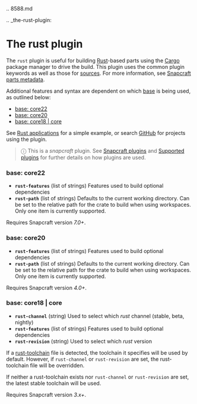 .. 8588.md

.. _the-rust-plugin:

# The rust plugin

The `rust` plugin is useful for building [Rust](https://www.rust-lang.org/)-based parts using the [Cargo](https://crates.io/) package manager to drive the build.  This plugin uses the common plugin keywords as well as those for [sources](/t/snapcraft-parts-metadata/8336#heading--source). For more information, see [Snapcraft parts metadata](/t/snapcraft-parts-metadata/8336).

Additional features and syntax are dependent on which [base](/t/base-snaps/11198) is being used, as outlined below:

- [base: core22](#heading--core22)
- [base: core20](#heading--core20)
- [base: core18 | core](#heading--core18)

See [Rust applications](/t/rust-applications/7826) for a simple example, or search [GitHub](https://github.com/search?q=path%3Asnapcraft.yaml+%22plugin%3A+rust%22&type=Code) for projects using the plugin.

> ⓘ  This is a *snapcraft* plugin. See [Snapcraft plugins](/t/snapcraft-plugins/4284) and [Supported plugins](/t/supported-plugins/8080) for further details on how plugins are used.

<h3 id='heading--core22'>base: core22</h3>

- **`rust-features`** (list of strings)
     Features used to build optional dependencies
- **`rust-path`** (list of strings)
     Defaults to the current working directory. Can be set to the relative path for the crate to build when using workspaces. Only one item is currently supported.


Requires Snapcraft version _7.0+_.

<h3 id='heading--core20'>base: core20</h3>

- **`rust-features`** (list of strings)
     Features used to build optional dependencies
- **`rust-path`** (list of strings)
     Defaults to the current working directory. Can be set to the relative path for the crate to build when using workspaces. Only one item is currently supported.

Requires Snapcraft version _4.0+_.

<h3 id='heading--core18'>base: core18 | core</h3>

- **`rust-channel`** (string)
     Used to select which *rust* channel (stable, beta, nightly)
- **`rust-features`** (list of strings)
     Features used to build optional dependencies
- **`rust-revision`** (string)
     Used to select which *rust* version

If a  [rust-toolchain](https://rust-lang.github.io/rustup/overrides.html#the-toolchain-file) file is detected, the toolchain it specifies will be used  by default. However, if `rust-channel` or `rust-revision` are set, the rust-toolchain file will be overridden.

If neither a rust-toolchain exists nor `rust-channel` or `rust-revision` are set, the latest stable toolchain will be used.

Requires Snapcraft version _3.x+_.